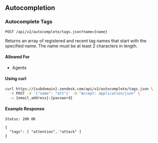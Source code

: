 ## Autocompletion

### Autocomplete Tags
`POST /api/v2/autocomplete/tags.json?name={name}`

Returns an array of registered and recent tag names that start with the specified name.
The name must be at least 2 characters in length.

#### Allowed For

 * Agents

#### Using curl

```bash
curl https://{subdomain}.zendesk.com/api/v2/autocomplete/tags.json \
  -X POST -d '{"name": "att"}' -H "Accept: application/json" \
  -u {email_address}:{password}
```

#### Example Response

```http
Status: 200 OK

{
  "tags": [ "attention", "attack" ]
}
```